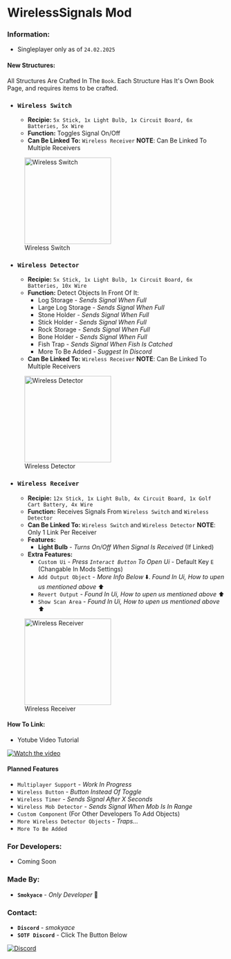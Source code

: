 ﻿# WirelessSignals Mod

### Information:
- Singleplayer only as of `24.02.2025`
#### New Structures:
All Structures Are Crafted In The `Book`. Each Structure Has It's Own Book Page, and requires items to be crafted.
- ### **`Wireless Switch`**
  - **Recipie:** `5x Stick, 1x Light Bulb, 1x Circuit Board, 6x Batteries, 5x Wire`
  - **Function:** Toggles Signal On/Off
  - **Can Be Linked To:** `Wireless Receiver` **NOTE**: Can Be Linked To Multiple Receivers
<figure>
    <img src="https://i.imgur.com/YoQTmPq.png"
         alt="Wireless Switch"
         height="200"
         >
         <figcaption>Wireless Switch</figcaption>
</figure>

- ### **`Wireless Detector`**
  - **Recipie:** `5x Stick, 1x Light Bulb, 1x Circuit Board, 6x Batteries, 10x Wire`
  - **Function:** Detect Objects In Front Of It:
    - Log Storage - *Sends Signal When Full*
    - Large Log Storage - *Sends Signal When Full*
    - Stone Holder - *Sends Signal When Full*
    - Stick Holder - *Sends Signal When Full*
    - Rock Storage - *Sends Signal When Full*
    - Bone Holder - *Sends Signal When Full*
    - Fish Trap - *Sends Signal When Fish Is Catched*
    - More To Be Added - *Suggest In Discord*
  - **Can Be Linked To:** `Wireless Receiver` **NOTE**: Can Be Linked To Multiple Receivers
<figure>
    <img src="https://i.imgur.com/4qGfjOR.png"
         alt="Wireless Detector"
         height="200"
         >
         <figcaption>Wireless Detector</figcaption>
</figure>

- ### **`Wireless Receiver`**
  - **Recipie:** `12x Stick, 1x Light Bulb, 4x Circuit Board, 1x Golf Cart Battery, 4x Wire`
  - **Function:** Receives Signals From `Wireless Switch` and `Wireless Detector`
  - **Can Be Linked To:** `Wireless Switch` and `Wireless Detector` **NOTE**: Only 1 Link Per Receiver
  - **Features:**
    - **Light Bulb** - *Turns On/Off When Signal Is Received* (If Linked)
  - **Extra Features:** 
    - `Custom Ui` - *Press `Interact Button` To Open Ui* - Default Key `E` (Changable In Mods Settings)
    - `Add Output Object` - *More Info Below* ⬇️. *Found In Ui, How to upen us mentioned above* ⬆️
    - `Revert Output` - *Found In Ui, How to upen us mentioned above* ⬆️
    - `Show Scan Area` - *Found In Ui, How to upen us mentioned above* ⬆️
<figure>
    <img src="https://i.imgur.com/SDZ5HIA.png"
         alt="Wireless Receiver"
         height="200"
         >
         <figcaption>Wireless Receiver</figcaption>
</figure>

#### How To Link:
- Yotube Video Tutorial

[![Watch the video](https://img.youtube.com/vi/aG8hdwYeNbo/default.jpg)](https://youtu.be/aG8hdwYeNbo)
  

#### Planned Features
- `Multiplayer Support` - *Work In Progress*
- `Wireless Button` - *Button Instead Of Toggle*
- `Wireless Timer` - *Sends Signal After X Seconds*
- `Wireless Mob Detector` - *Sends Signal When Mob Is In Range*
- `Custom Component` (For Other Developers To Add Objects)
- `More Wireless Detector Objects` - *Traps...*
- ```More To Be Added```


### For Developers:
- Coming Soon


### Made By:
- **`Smokyace`** - *Only Developer* 🙂

### Contact:
- **`Discord`** - *smokyace*
- **`SOTF Discord`** - Click The Button Below

[![Discord](https://img.shields.io/badge/Join-Discord-7289DA.svg?style=for-the-badge&logo=discord&logoColor=white)](https://discord.gg/sotf)
